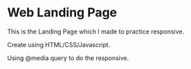 # Web Landing Page 

This is the Landing Page which I made to practice responsive. 

Create using HTML/CSS/Javascript. 

Using @media query to do the responsive.
